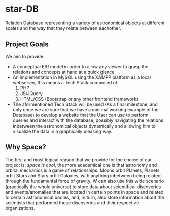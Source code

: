 # star-DB
Relation Database representing a variety of astronomical objects at different scales and the way that they relate between eachother.

## Project Goals
We aim to provide:

* A conceptual E/R model in order to allow any viewer to grasp the relations and concepts at hand at a quick glance
* An implementation in MySQL using the XAMPP platform as a local webserver, this means a Tech Stack composed of:
  1. PHP
  2. JS/JQuery
  3. HTML/CSS (Bootstrap or any other frontend framework)
* The aformentioned Tech Stack will be used (As a final milestone, and only once we are sure that we have a minimal working example of the Database) to develop
a website that the User can use to perform queries and interact with the database, possibly navigating the relations inbetween the astronomical objects dynamically 
and allowing him to visualize the data in a graphically pleasing way.

## Why Space?
The first and most logical reason that we provide for the choice of our project is: *space is cool*, the more academical one is that astronomy and orbital mechanics is a game of relationships: Moons orbit Planets, Planets orbit Stars and Stars orbit Galaxies, with anything inbetween being related through the fundamental force of gravity.
W can also use this wide scenario (practically the whole universe) to store data about scientifical discoveries and events/anomalies that are located in certain points in space and related to certain astronomical bodies, and, in turn, also store information about the scientists that performed these discoveries and their respective organizations.
